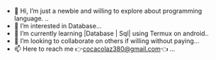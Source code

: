 - 👋 Hi, I’m just a newbie and willing to explore about programming language. ..
- 👀 I’m interested in Database...
- 🌱 I’m currently learning |Database | Sql| using Termux on android..
- 💞️ I’m looking to collaborate on others if willing without paying...
- 📫 Here to reach me 👉cocacolaz380@gmail.com👈 ...

<!---
poisk-ls/poisk-ls is a ✨ special ✨ repository because its `README.md` (this file) appears on your GitHub profile.
You can click the Preview link to take a look at your changes.
--->
